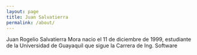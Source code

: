 ```yaml
---
layout: page
title: Juan Salvatierra
permalink: /about/
---
```



Juan Rogelio Salvatierra Mora nacio el 11 de diciembre de 1999, estudiante de la Universidad de Guayaquil que sigue la Carrera de Ing. Software
